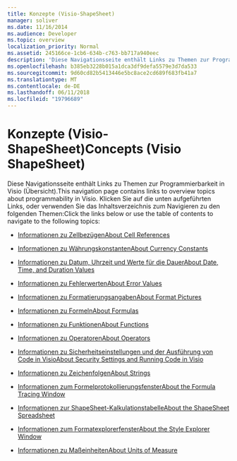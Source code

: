 ```yaml
---
title: Konzepte (Visio-ShapeSheet)
manager: soliver
ms.date: 11/16/2014
ms.audience: Developer
ms.topic: overview
localization_priority: Normal
ms.assetid: 245166ce-1cb6-634b-c763-bb717a940eec
description: 'Diese Navigationsseite enthält Links zu Themen zur Programmierbarkeit in Visio (Übersicht). Klicken Sie auf die unten aufgeführten Links, oder verwenden Sie das Inhaltsverzeichnis zum Navigieren zu den folgenden Themen:'
ms.openlocfilehash: b385eb3228b015a1dca3df9defa5579e3d7da533
ms.sourcegitcommit: 9d60cd82b5413446e5bc8ace2cd689f683fb41a7
ms.translationtype: MT
ms.contentlocale: de-DE
ms.lasthandoff: 06/11/2018
ms.locfileid: "19796689"
---
```

# <a name="concepts-visio-shapesheet"></a><span data-ttu-id="ef563-104">Konzepte (Visio-ShapeSheet)</span><span class="sxs-lookup"><span data-stu-id="ef563-104">Concepts (Visio ShapeSheet)</span></span>

<span data-ttu-id="ef563-105">Diese Navigationsseite enthält Links zu Themen zur Programmierbarkeit in Visio (Übersicht).</span><span class="sxs-lookup"><span data-stu-id="ef563-105">This navigation page contains links to overview topics about programmability in Visio.</span></span> <span data-ttu-id="ef563-106">Klicken Sie auf die unten aufgeführten Links, oder verwenden Sie das Inhaltsverzeichnis zum Navigieren zu den folgenden Themen:</span><span class="sxs-lookup"><span data-stu-id="ef563-106">Click the links below or use the table of contents to navigate to the following topics:</span></span>
  
- [<span data-ttu-id="ef563-107">Informationen zu Zellbezügen</span><span class="sxs-lookup"><span data-stu-id="ef563-107">About Cell References</span></span>](about-cell-references.md)
    
- [<span data-ttu-id="ef563-108">Informationen zu Währungskonstanten</span><span class="sxs-lookup"><span data-stu-id="ef563-108">About Currency Constants</span></span>](about-currency-constants.md)
    
- [<span data-ttu-id="ef563-109">Informationen zu Datum, Uhrzeit und Werte für die Dauer</span><span class="sxs-lookup"><span data-stu-id="ef563-109">About Date, Time, and Duration Values</span></span>](about-date-time-and-duration-values.md)
    
- [<span data-ttu-id="ef563-110">Informationen zu Fehlerwerten</span><span class="sxs-lookup"><span data-stu-id="ef563-110">About Error Values</span></span>](about-error-values.md)
    
- [<span data-ttu-id="ef563-111">Informationen zu Formatierungsangaben</span><span class="sxs-lookup"><span data-stu-id="ef563-111">About Format Pictures</span></span>](about-format-pictures.md)
    
- [<span data-ttu-id="ef563-112">Informationen zu Formeln</span><span class="sxs-lookup"><span data-stu-id="ef563-112">About Formulas</span></span>](about-formulas.md)
    
- [<span data-ttu-id="ef563-113">Informationen zu Funktionen</span><span class="sxs-lookup"><span data-stu-id="ef563-113">About Functions</span></span>](about-functions.md)
    
- [<span data-ttu-id="ef563-114">Informationen zu Operatoren</span><span class="sxs-lookup"><span data-stu-id="ef563-114">About Operators</span></span>](about-operators.md)
    
- [<span data-ttu-id="ef563-115">Informationen zu Sicherheitseinstellungen und der Ausführung von Code in Visio</span><span class="sxs-lookup"><span data-stu-id="ef563-115">About Security Settings and Running Code in Visio</span></span>](about-security-settings-and-running-code-in-visio-shapesheet.md)
    
- [<span data-ttu-id="ef563-116">Informationen zu Zeichenfolgen</span><span class="sxs-lookup"><span data-stu-id="ef563-116">About Strings</span></span>](about-strings.md)
    
- [<span data-ttu-id="ef563-117">Informationen zum Formelprotokollierungsfenster</span><span class="sxs-lookup"><span data-stu-id="ef563-117">About the Formula Tracing Window</span></span>](about-the-formula-tracing-window.md)
    
- [<span data-ttu-id="ef563-118">Informationen zur ShapeSheet-Kalkulationstabelle</span><span class="sxs-lookup"><span data-stu-id="ef563-118">About the ShapeSheet Spreadsheet</span></span>](about-the-shapesheet-spreadsheet.md)
    
- [<span data-ttu-id="ef563-119">Informationen zum Formatexplorerfenster</span><span class="sxs-lookup"><span data-stu-id="ef563-119">About the Style Explorer Window</span></span>](about-the-style-explorer-window.md)
    
- [<span data-ttu-id="ef563-120">Informationen zu Maßeinheiten</span><span class="sxs-lookup"><span data-stu-id="ef563-120">About Units of Measure</span></span>](about-units-of-measure-visio-shapesheet-reference.md)
    


